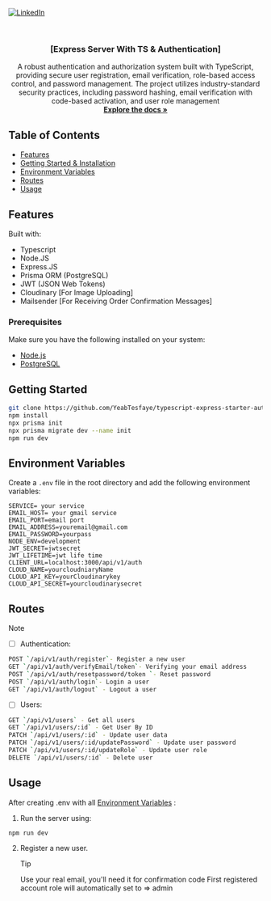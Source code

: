 [![LinkedIn](https://img.shields.io/badge/-LinkedIn-blue?style=flat-square&logo=linkedin&logoColor=white)](https://www.linkedin.com/in/yeabisera-tesefaye)

<br />
<div align="center">
  <a href="https://github.com/YeabTesfaye/typescript-express-starter-authentication"></a>

<h3 align="center">[Express Server With TS & Authentication]</h3>

  <p align="center">
    A robust authentication and authorization system built with TypeScript, providing secure user registration, email verification, role-based access control, and password management. The project utilizes industry-standard security practices, including password hashing, email verification with code-based activation, and user role management
    <br />
    <a href="http://localhost:3000/api-docs/"><strong>Explore the docs »</strong></a>
    <br />
  </p>
</div>

<!-- TABLE OF CONTENTS -->

## Table of Contents

- [Features](#features)
- [Getting Started & Installation](#getting-started)
- [Environment Variables](#environment-variables)
- [Routes](#routes)
- [Usage](#usage)

## Features

Built with:

- Typescript
- Node.JS
- Express.JS
- Prisma ORM (PostgreSQL)
- JWT (JSON Web Tokens)
- Cloudinary [For Image Uploading]
- Mailsender [For Receiving Order Confirmation Messages]

### Prerequisites

Make sure you have the following installed on your system:

- [Node.js](https://nodejs.org/)
- [PostgreSQL](https://www.postgresql.org/)

## Getting Started

```sh
git clone https://github.com/YeabTesfaye/typescript-express-starter-authentication.git
npm install
npx prisma init
npx prisma migrate dev --name init
npm run dev
```

## Environment Variables

Create a `.env` file in the root directory and add the following environment variables:

```env
SERVICE= your service
EMAIL_HOST= your gmail service
EMAIL_PORT=email port 
EMAIL_ADDRESS=youremail@gmail.com
EMAIL_PASSWORD=yourpass
NODE_ENV=development
JWT_SECRET=jwtsecret
JWT_LIFETIME=jwt life time
CLIENT_URL=localhost:3000/api/v1/auth
CLOUD_NAME=yourcloudniaryName
CLOUD_API_KEY=yourCloudinarykey
CLOUD_API_SECRET=yourcloudinarysecret
```

## Routes

> [!NOTE]

- [ ] Authentication:

```sh
POST `/api/v1/auth/register`- Register a new user
GET `/api/v1/auth/verifyEmail/token`- Verifying your email address
POST `/api/v1/auth/resetpassword/token `- Reset password
POST `/api/v1/auth/login`- Login a user
GET `/api/v1/auth/logout` - Logout a user
```

- [ ] Users:

```sh
GET `/api/v1/users` - Get all users
GET `/api/v1/users/:id` - Get User By ID
PATCH `/api/v1/users/:id` - Update user data
PATCH `/api/v1/users/:id/updatePassword` - Update user password
PATCH `/api/v1/users/:id/updateRole` - Update user role
DELETE `/api/v1/users/:id` - Delete user
```

## Usage

After creating .env with all [Environment Variables](#environment-variables) :

1. Run the server using:

```sh
npm run dev
```

2. Register a new user.
   > [!TIP]
   > Use your real email, you'll need it for confirmation code
   > First registered account role will automatically set to => admin

[linkedin-shield]: https://img.shields.io/badge/-LinkedIn-black.svg?style=for-the-badge&logo=linkedin&colorB=555
